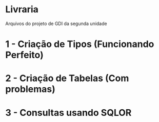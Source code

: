 # Livraria
Arquivos do projeto de GDI da segunda unidade


# 1 - Criação de Tipos (Funcionando Perfeito)
# 2 - Criação de Tabelas (Com problemas)
# 3 - Consultas usando SQLOR
